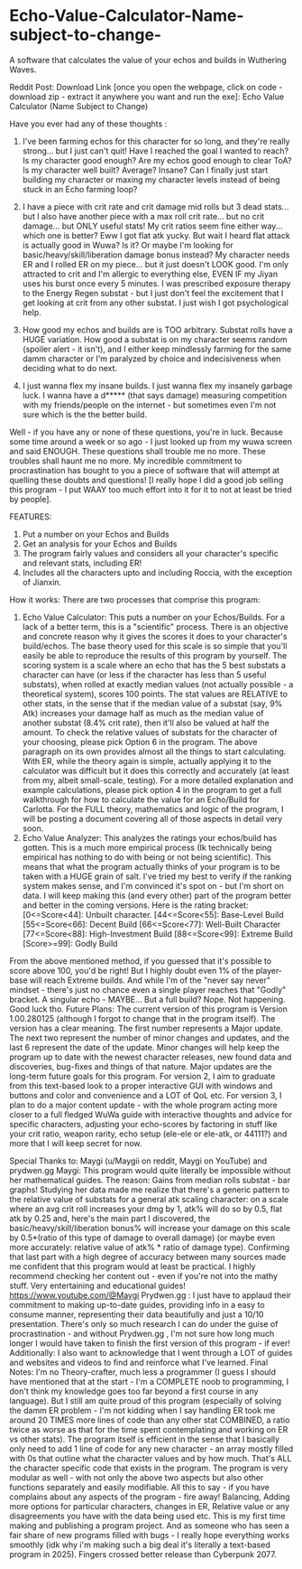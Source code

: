 # Echo-Value-Calculator-Name-subject-to-change-
A software that calculates the value of your echos and builds in Wuthering Waves.

Reddit Post:
Download Link [once you open the webpage, click on code - download zip - extract it anywhere you want and run the exe]: Echo Value Calculator (Name Subject to Change)

Have you ever had any of these thoughts :
1. I've been farming echos for this character for so long, and they're really strong... but I just can't quit!
Have I reached the goal I wanted to reach?
Is my character good enough?
Are my echos good enough to clear ToA?
Is my character well built? Average? Insane?
Can I finally just start building my character or maxing my character levels instead of being stuck in an Echo farming loop?

2. I have a piece with crit rate and crit damage mid rolls but 3 dead stats... but I also have another piece with a max roll crit rate...  but no crit damage... but ONLY useful stats! My crit ratios seem fine either way... which one is better?
Eww I got flat atk yucky. But wait I heard flat attack is actually good in Wuwa? Is it? Or maybe I'm looking for basic/heavy/skill/liberation damage bonus instead?
My character needs ER and I rolled ER on my piece... but it just doesn't LOOK good. I'm only attracted to crit and I'm allergic to everything else, EVEN IF my Jiyan uses his burst once every 5 minutes. I was prescribed exposure therapy to the Energy Regen substat - but I just don't feel the excitement that I get looking at crit from any other substat. I just wish I got psychological help.

3. How good my echos and builds are is TOO arbitrary.
Substat rolls have a HUGE variation.
How good a substat is on my character seems random (spoiler alert - it isn't), and I either keep mindlessly farming for the same damm character or I'm paralyzed by choice and indecisiveness when deciding what to do next.

4. I just wanna flex my insane builds.
I just wanna flex my insanely garbage luck.
I wanna have a d***** (that says damage) measuring competition with my friends/people on the internet - but sometimes even I'm not sure which is the the better build.

Well - if you have any or none of these questions, you're in luck.
Because some time around a week or so ago - I just looked up from my wuwa screen and said ENOUGH. These questions shall trouble me no more. These troubles shall haunt me no more. My incredible commitment to procrastination has bought to you a piece of software that will attempt at quelling these doubts and questions!
[I really hope I did a good job selling this program - I put WAAY too much effort into it for it to not at least be tried by people].

FEATURES:
1. Put a number on your Echos and Builds
2. Get an analysis for your Echos and Builds
3. The program fairly values and considers all your character's specific and relevant stats, including ER!
4.  Includes all the characters upto and including Roccia, with the exception of Jianxin.

How it works:
There are two processes that comprise this program:
1. Echo Value Calculator: This puts a number on your Echos/Builds. For a lack of a better term, this is a "scientific" process. There is an objective and concrete reason why it gives the scores it does to your character's build/echos. The base theory used for this scale is so simple that you'll easily be able to reproduce the results of this program by yourself. 
The scoring system is a scale where an echo that has the 5 best substats a character can have (or less if the character has less than 5 useful substats), when rolled at exactly median values (not actually possible - a theoretical system), scores 100 points. The stat values are RELATIVE to other stats, in the sense that if the median value of a substat (say, 9% Atk) increases your damage half as much as the median value of another substat (8.4% crit rate), then it'll also be valued at half the amount. To check the relative values of substats for the character of your choosing, please pick Option 6 in the program. 
The above paragraph on its own provides almost all the things to start calculating. With ER, while the theory again is simple, actually applying it to the calculator was difficult but it does this correctly and accurately (at least from my, albeit small-scale, testing). For a more detailed explanation and example calculations, please pick option 4 in the program to get a full walkthrough for how to calculate the value for an Echo/Build for Carlotta. For the FULL theory, mathematics and logic of the program, I will be posting a document covering all of those aspects in detail very soon.
2. Echo Value Analyzer: This analyzes the ratings your echos/build has gotten. This is a much more empirical process (Ik technically being empirical has nothing to do with being or not being scientific). This means that what the program actually thinks of your program is to be taken with a HUGE grain of salt. I've tried my best to verify if the ranking system makes sense, and I'm convinced it's spot on - but I'm short on data. I will keep making this (and every other) part of the program better and better in the coming versions. 
Here is the rating bracket: 
[0<=Score<44]: Unbuilt character.
[44<=Score<55]: Base-Level Build
[55<=Score<66]:  Decent Build
[66<=Score<77]: Well-Built Character
[77<=Score<88]: High-Investment Build
[88<=Score<99]: Extreme Build
[Score>=99]: Godly Build

From the above mentioned method, if you guessed that it's possible to score above 100, you'd be right! 
But I highly doubt even 1% of the player-base will reach Extreme builds. And while I'm of the "never say never" mindset - there's just no chance even a single player reaches that "Godly" bracket. A singular echo - MAYBE... But a full build? Nope. Not happening. Good luck tho. 
Future Plans:
The current version of this program is Version 1.00.280125 (although I forgot to change that in the program itself). 
The version has a clear meaning. The first number represents a Major update. The next two represent the number of minor changes and updates, and the last 6 represent the date of the update.
Minor changes will help keep the program up to date with the newest character releases, new found data and discoveries, bug-fixes and things of that nature.
Major updates are the long-term future goals for this program. For version 2, I aim to graduate from this text-based look to a proper interactive GUI with windows and buttons and color and convenience and a LOT of QoL etc. For version 3, I plan to do a major content update - with the whole program acting more closer to a full fledged WuWa guide with interactive thoughts and advice for specific characters, adjusting your echo-scores by factoring in stuff like your crit ratio, weapon rarity, echo setup (ele-ele or ele-atk, or 44111?) and more that I will keep secret for now. 

Special Thanks to: Maygi (u/Maygii on reddit, Maygi on YouTube) and prydwen.gg
Maygi: This program would quite literally be impossible without her mathematical guides. The reason: Gains from median rolls substat - bar graphs! Studying her data made me realize that there's a generic pattern to the relative value of substats for a general atk scaling character: on a scale where an avg crit roll increases your dmg by 1, atk% will do so by 0.5, flat atk by 0.25 and, here's the main part I discovered, the basic/heavy/skill/liberation bonus% will increase your damage on this scale by 0.5*(ratio of this type of damage to overall damage) (or maybe even more accurately: relative value of atk% * ratio of damage type). Confirming that last part with a high degree of accuracy between many sources made me confident that this program would at least be practical. I highly recommend checking her content out - even if you're not into the mathy stuff. Very entertaining and educational guides! https://www.youtube.com/@Maygi
Prydwen.gg : I just have to applaud their commitment to making up-to-date guides, providing info in a easy to consume manner, representing their data beautifully and just a 10/10 presentation. There's only so much research I can do under the guise of procrastination - and without Prydwen.gg , I'm not sure how long much longer I would have taken to finish the first version of this program - if ever!
Additionally: I also want to acknowledge that I went through a LOT of guides and websites and videos to find and reinforce what I've learned.
Final Notes:
I'm no Theory-crafter, much less a programmer (I guess I should have mentioned that at the start - I'm a COMPLETE noob to programming, I don't think my knowledge goes too far beyond a first course in any language). But I still am quite proud of this program (especially of solving the damm ER problem - I'm not kidding when I say handling ER took me around 20 TIMES more lines of code than any other stat COMBINED, a ratio twice as worse as that for the time spent contemplating and working on ER vs other stats). 
The program itself is efficient in the sense that I basically only need to add 1 line of code for any new character - an array mostly filled with 0s that outline what the character values and by how much. That's ALL the character specific code that exists in the program. The program is very modular as well - with not only the above two aspects but also other functions separately and easily modifiable. 
All this to say - if you have complains about any aspects of the program - fire away! Balancing, Adding more options for particular characters, changes in ER, Relative value or any disagreements you have with the data being used etc.
This is my first time making and publishing a program project. And as someone who has seen a fair share of new programs filled with bugs - I really hope everything works smoothly (idk why i'm making such a big deal it's literally a text-based program in 2025). Fingers crossed better release than Cyberpunk 2077. 
